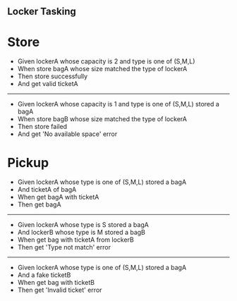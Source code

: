 ## Locker Tasking
 
 # Store
 
  * Given lockerA whose capacity is 2 and type is one of (S,M,L)
  * When store bagA whose size matched the type of lockerA
  * Then store successfully
  * And get valid ticketA
  
  --------------
   
  * Given lockerA whose capacity is 1 and type is one of (S,M,L) stored a bagA
  * When store bagB whose size matched the type of lockerA
  * Then store failed
  * And get 'No available space' error 

 # Pickup

  * Given lockerA whose type is one of (S,M,L) stored a bagA
  * And ticketA of bagA
  * When get bagA with ticketA
  * Then get bagA
  
  --------------
  
  * Given lockerA whose type is S stored a bagA
  * And lockerB whose type is M stored a bagB
  * When get bag with ticketA from lockerB
  * Then get 'Type not match' error 
  
  --------------
  
  * Given lockerA whose type is one of (S,M,L) stored a bagA
  * And a fake ticketB 
  * When get bag with ticketB
  * Then get 'Invalid ticket' error
